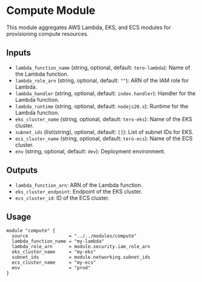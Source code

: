 # Compute Module

This module aggregates AWS Lambda, EKS, and ECS modules for provisioning compute resources.

## Inputs
- `lambda_function_name` (string, optional, default: `tero-lambda`): Name of the Lambda function.
- `lambda_role_arn` (string, optional, default: `""`): ARN of the IAM role for Lambda.
- `lambda_handler` (string, optional, default: `index.handler`): Handler for the Lambda function.
- `lambda_runtime` (string, optional, default: `nodejs20.x`): Runtime for the Lambda function.
- `eks_cluster_name` (string, optional, default: `tero-eks`): Name of the EKS cluster.
- `subnet_ids` (list(string), optional, default: `[]`): List of subnet IDs for EKS.
- `ecs_cluster_name` (string, optional, default: `tero-ecs`): Name of the ECS cluster.
- `env` (string, optional, default: `dev`): Deployment environment.

## Outputs
- `lambda_function_arn`: ARN of the Lambda function.
- `eks_cluster_endpoint`: Endpoint of the EKS cluster.
- `ecs_cluster_id`: ID of the ECS cluster.

## Usage
```hcl
module "compute" {
  source               = "../../modules/compute"
  lambda_function_name = "my-lambda"
  lambda_role_arn      = module.security.iam_role_arn
  eks_cluster_name     = "my-eks"
  subnet_ids           = module.networking.subnet_ids
  ecs_cluster_name     = "my-ecs"
  env                  = "prod"
}